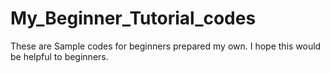 My_Beginner_Tutorial_codes
==========================

These are Sample codes for beginners prepared my own. I hope this would be helpful to beginners.
